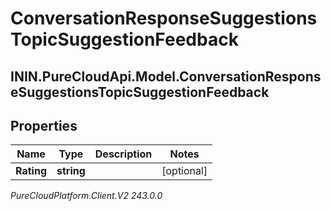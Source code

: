 # ConversationResponseSuggestionsTopicSuggestionFeedback

## ININ.PureCloudApi.Model.ConversationResponseSuggestionsTopicSuggestionFeedback

## Properties

|Name | Type | Description | Notes|
|------------ | ------------- | ------------- | -------------|
| **Rating** | **string** |  | [optional] |



_PureCloudPlatform.Client.V2 243.0.0_
